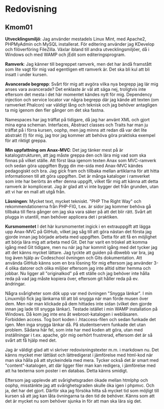 Redovisning
===========

Kmom01
------
**Utvecklingsmiljö**: Jag använder mestadels Linux Mint, med Apache2, PHPMyAdmin och MySQL installerat. För editering använder jag KDevelop och filöverföring FileZilla. Växlar ibland till andra utvecklingsmiljöer, då i Windows och med WAMP och jEdit som editeringsprogram.

**Ramverk**: Jag känner till begreppet ramverk, men det har ändå framstått som lite vagt för mig vad egentligen ett ramverk är. Det ska bli kul att bli insatt i under kursen. 

**Avancerade begrepp**: Svårt för mig att avgöra vilka nya begrepp jag lär mig anses vara avancerade? Det enklaste är väl att säga nej, troligtvis inte eftersom det mesta i det här momentet kändes nytt för mig. Dependency injection och service locator var några begrepp där jag kände att texten (om ramverket Phalcon) var väldigt lång och teknisk och jag behöver antagligen ta mig igenom den fler gånger om det ska fastna. 

Namespaces har jag träffat på tidigare, då jag har använt XML och gjort mina egna scheman. Interfaces, Abstract classes och Traits har man ju träffat på i förra kursen, oophp, men jag minns att redan då var det lite abstrakt (!) för mig, jag tror jag kommer att behöva göra praktiska exempel för att riktigt greppa.

**Min uppfattning om Anax-MVC**: Det jag tänker mest på är katalogstrukturen, att jag måste greppa den och lära mig vad som ska finnas på vilket ställe. Att först läsa igenom texten Anax som MVC-ramverk och sedan göra uppgiften Bygg din me-sida med Anax-MVC kändes pedagogiskt och bra. Jag gick fram och tillbaka mellan artiklarna för att hitta informationen till att göra uppgiften. Det är många kataloger i ramverket som inte har berörts än efter denna uppgift, vilket får mig att känna att detta ramverk är komplicerat. Jag är glad att vi inte bygger det från grunden, utan att vi har en mall att utgå från.

**Läsningen**: Mycket text, mycket tekniskt.  "PHP The Right Way" och rekommendationerna från PHP-FIG, t.ex. är sidor jag kommer behöva gå tillbaka till flera gånger om jag ska vara säker på att det blir rätt. Svårt att plugga in utantill, man behöver applicera det i praktiken.

**Kursmomentet**
I det här kursmomentet ingick i en extrauppgift att lägga upp Anax-MVC på GitHub, vilket jag såg till att göra nästan det första jag gjorde innan jag började arbeta med uppgiften. Detta för att få en möjlighet att börja lära mig att arbeta med Git. Det har varit en tröskel att komma igång med Git tidigare, men nu när jag har kommit igång med det tycker jag att det känns mycket lättare. Jag tyckte att guiden på dbwebb var bra, jag tog även hjälp av Codeschool övningen och Gits dokumentation. Att använda GitHub känns som en bra lösning för mig eftersom jag använder 3-4 olika datorer och olika miljöer eftersom jag inte alltid sitter hemma och jobbar. Nu ligger all "originalkod" på ett ställe och jag behöver inte hålla reda på vad jag måste kopiera över, eftersom git håller reda på ev. ändringar.

Några svårigheter som dök upp var med övningen "Snygga länkar". I min Linuxmiljö fick jag länkarna till att bli snygga när man förde musen över dem. Men när man klickade på dem hittades inte sidan (vilket den gjorde innan jag lade till snygga länkar). Testade istället i min WAMP installation på Windows. Då kom jag inte ens åt webroot-katalogen i webläsaren. Forbidden access. Tog bort koden i .htaccess-filen och sedan funkade det igen. Men inga snygga länkar då. På studentservern funkade det utan problem. Sådana här fel, som inte har med koden att göra, utan med inställningar i t.ex. apache, gör mig oerhört frustrerad, eftersom det är så svårt att få hjälp med det. 

Jag är väldigt glad att vi skriver redovisningstexter m.m. i markdown nu. Det känns mycket mer lättläst och lättredigerat i jämförelse med html-kod när man ska hålla på att styckeindela med mera. Tycker också det är smart med "content"-katalogen, att där ligger filer man kan redigera, i jämförelse med att ha texterna som poster i en databas. Detta känns smidigt.

Eftersom jag upplevde att svårighetsgraden ökade mellan htmlphp och oophp, misstänkte jag att svårighetsgraden skulle öka igen i phpmvc. Och ja, det har det gjort. Därför ska jag försöka hitta så mycket tid som möjligt till kursen så att jag kan låta övningarna ta den tid de behöver. Känns som att det är mycket nu som behöver sjunka in för att man ska lära sig det. 

